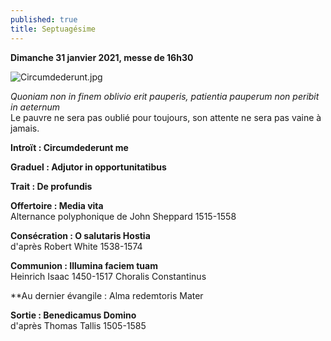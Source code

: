 ```yaml
---
published: true
title: Septuagésime
---
```

**Dimanche 31 janvier 2021, messe de 16h30**

![Circumdederunt.jpg]({{site.baseurl}}/images/Circumdederunt.jpg)

*Quoniam non in finem oblivio erit pauperis, patientia pauperum non peribit in aeternum*  
Le pauvre ne sera pas oublié pour toujours, son attente ne sera pas vaine à jamais.

**Introït : Circumdederunt me**

**Graduel : Adjutor in opportunitatibus**  

**Trait : De profundis**  

**Offertoire : Media vita**  
Alternance polyphonique de John Sheppard 1515-1558

**Consécration : O salutaris Hostia**  
d'après Robert White 1538-1574

**Communion : Illumina faciem tuam**  
Heinrich Isaac 1450-1517 Choralis Constantinus

**Au dernier évangile : Alma redemtoris Mater

**Sortie : Benedicamus Domino**  
d'après Thomas Tallis 1505-1585
